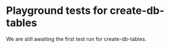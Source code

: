 # Playground tests for create-db-tables
We are still awaiting the first test run for create-db-tables.
